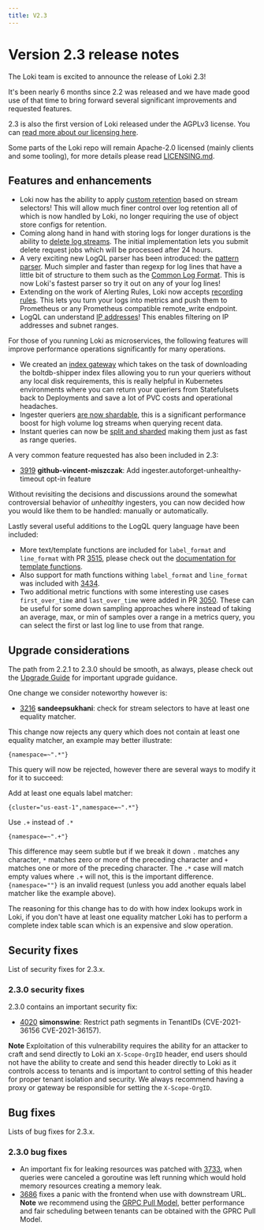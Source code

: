```yaml
---
title: V2.3
---
```


# Version 2.3 release notes

The Loki team is excited to announce the release of Loki 2.3! 

It's been nearly 6 months since 2.2 was released and we have made good use of that time to bring forward several significant improvements and requested features.

2.3 is also the first version of Loki released under the AGPLv3 license. You can [read more about our licensing here](https://grafana.com/licensing/).

Some parts of the Loki repo will remain Apache-2.0 licensed (mainly clients and some tooling), for more details please read [LICENSING.md](https://github.com/grafana/loki/blob/main/LICENSING.md).

## Features and enhancements

* Loki now has the ability to apply [custom retention](../../operations/storage/retention/) based on stream selectors! This will allow much finer control over log retention all of which is now handled by Loki, no longer requiring the use of object store configs for retention.
* Coming along hand in hand with storing logs for longer durations is the ability to [delete log streams](../../operations/storage/logs-deletion/). The initial implementation lets you submit delete request jobs which will be processed after 24 hours.
* A very exciting new LogQL parser has been introduced: the [pattern parser](../../logql/#parser-expression). Much simpler and faster than regexp for log lines that have a little bit of structure to them such as the [Common Log Format](https://en.wikipedia.org/wiki/Common_Log_Format). This is now Loki's fastest parser so try it out on any of your log lines!
* Extending on the work of Alerting Rules, Loki now accepts [recording rules](../../rules/#recording-rules). This lets you turn your logs into metrics and push them to Prometheus or any Prometheus compatible remote_write endpoint.
* LogQL can understand [IP addresses](../../logql/ip/)! This enables filtering on IP addresses and subnet ranges.

For those of you running Loki as microservices, the following features will improve performance operations significantly for many operations.

* We created an [index gateway](../../operations/storage/boltdb-shipper/#index-gateway) which takes on the task of downloading the boltdb-shipper index files allowing you to run your queriers without any local disk requirements, this is really helpful in Kubernetes environments where you can return your queriers from Statefulsets back to Deployments and save a lot of PVC costs and operational headaches.
* Ingester queriers [are now shardable](https://github.com/grafana/loki/pull/3852), this is a significant performance boost for high volume log streams when querying recent data. 
* Instant queries can now be [split and sharded](https://github.com/grafana/loki/pull/3984) making them just as fast as range queries.

A very common feature requested has also been included in 2.3:

* [3919](https://github.com/grafana/loki/pull/3919) **github-vincent-miszczak**: Add ingester.autoforget-unhealthy-timeout opt-in feature

Without revisiting the decisions and discussions around the somewhat controversial behavior of _unhealthy_ ingesters, you can now decided how you would like them to be handled: manually or automatically.

Lastly several useful additions to the LogQL query language have been included:

* More text/template functions are included for `label_format` and `line_format` with PR [3515](https://github.com/grafana/loki/pull/3515), please check out the [documentation for template functions](https://grafana.com/docs/loki/latest/logql/template_functions/).
* Also support for math functions withing `label_format` and `line_format` was included with [3434](https://github.com/grafana/loki/pull/3434).
* Two additional metric functions with some interesting use cases `first_over_time` and `last_over_time` were added in PR [3050](https://github.com/grafana/loki/pull/3050). These can be useful for some down sampling approaches where instead of taking an average, max, or min of samples over a range in a metrics query, you can select the first or last log line to use from that range.

## Upgrade considerations

The path from 2.2.1 to 2.3.0 should be smooth, as always, please check out the [Upgrade Guide](https://github.com/grafana/loki/blob/master/docs/sources/upgrading/_index.md#230) for important upgrade guidance.

One change we consider noteworthy however is:

* [3216](https://github.com/grafana/loki/pull/3216) **sandeepsukhani**: check for stream selectors to have at least one equality matcher.

This change now rejects any query which does not contain at least one equality matcher, an example may better illustrate:

`{namespace=~".*"}`

This query will now be rejected, however there are several ways to modify it for it to succeed:

Add at least one equals label matcher:

`{cluster="us-east-1",namespace=~".*"}`

Use `.+` instead of `.*`

`{namespace=~".+"}`

This difference may seem subtle but if we break it down `.` matches any character, `*` matches zero or more of the preceding character and `+` matches one or more of the preceding character. The `.*` case will match empty values where `.+` will not, this is the important difference. `{namespace=""}` is an invalid request (unless you add another equals label matcher like the example above).

The reasoning for this change has to do with how index lookups work in Loki, if you don't have at least one equality matcher Loki has to perform a complete index table scan which is an expensive and slow operation.



## Security fixes

List of security fixes for 2.3.x.

### 2.3.0 security fixes

2.3.0 contains an important security fix:

* [4020](https://github.com/grafana/loki/pull/4020) **simonswine**: Restrict path segments in TenantIDs (CVE-2021-36156 CVE-2021-36157).

**Note** Exploitation of this vulnerability requires the ability for an attacker to craft and send directly to Loki an `X-Scope-OrgID` header, end users should not have the ability to create and send this header directly to Loki as it controls access to tenants and is important to control setting of this header for proper tenant isolation and security. We always recommend having a proxy or gateway be responsible for setting the `X-Scope-OrgID`.


## Bug fixes

Lists of bug fixes for 2.3.x.

### 2.3.0 bug fixes

* An important fix for leaking resources was patched with [3733](https://github.com/grafana/loki/pull/3733), when queries were canceled a goroutine was left running which would hold memory resources creating a memory leak.
* [3686](https://github.com/grafana/loki/pull/3686) fixes a panic with the frontend when use with downstream URL. **Note** we recommend using the [GRPC Pull Model](https://grafana.com/docs/loki/latest/configuration/query-frontend/#grpc-mode-pull-model), better performance and fair scheduling between tenants can be obtained with the GPRC Pull Model.
